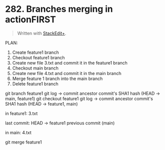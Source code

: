 
# 282. Branches merging in actionFIRST

> Written with [StackEdit+](https://stackedit.net/).


PLAN:
1. Create feature1 branch
2. Checkout feature1 branch
3. Create new file 3.txt and commit it in the feature1 branch
4. Checkout main branch
5. Create new file 4.txt and commit it in the main branch
6. Merge feature 1 branch into the main branch
7. Delete feature1 branch

git branch feature1
git log →
commit ancestor commit's SHA1 hash (HEAD → main, feature1)
git checkout feature1
git log →
commit ancestor commit's SHA1 hash (HEAD → feature1, main)

in feature1: 3.txt

last commit: HEAD → feature1
previous commit (main)

in main: 4.txt

git merge feature1 




<!--stackedit_data:
eyJoaXN0b3J5IjpbMTc4MzE5NjM5NywxNjE4OTE5MDYzLDYyMj
kzMjY1MiwtMTIxMzQzMjgzNCwxNTE5MTA3MTk1XX0=
-->